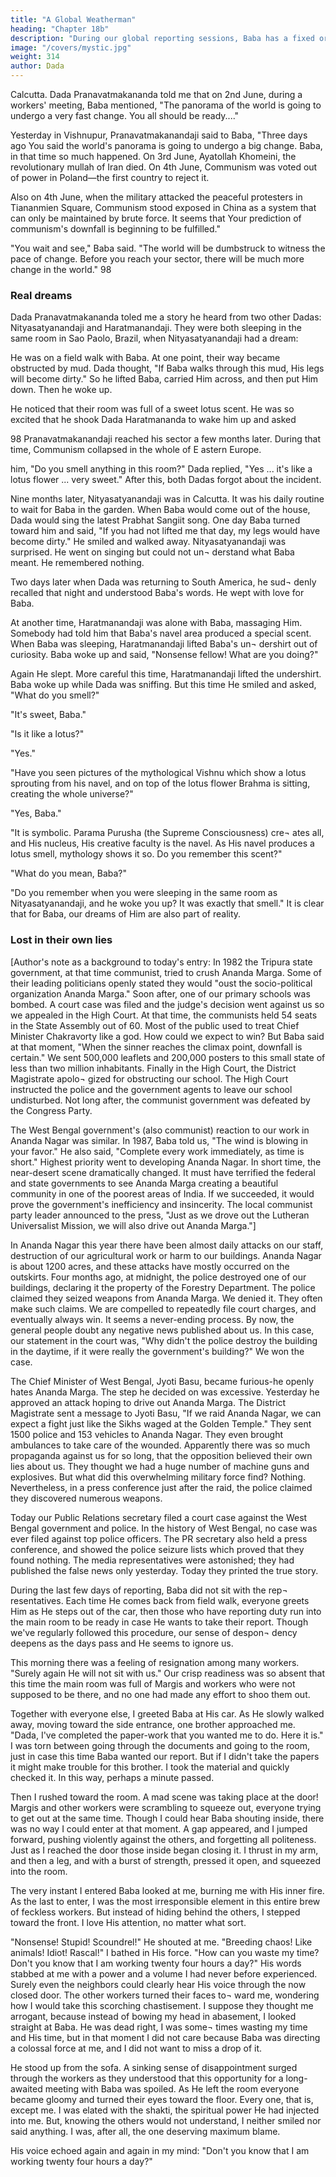 ```yaml
---
title: "A Global Weatherman"
heading: "Chapter 18b"
description: "During our global reporting sessions, Baba has a fixed order in which He calls the representatives from the different sectors of the world"
image: "/covers/mystic.jpg"
weight: 314
author: Dada
---
```





Calcutta. Dada Pranavatmakananda told me that on 2nd June, during a workers' meeting, Baba mentioned, "The panorama of the world is going to undergo a very fast change. You all should be ready...." 

Yesterday in Vishnupur, Pranavatmakanandaji said to Baba, "Three days ago You said the world's panorama is going to undergo a big change. Baba, in that time so much happened. On 3rd June, Ayatollah Khomeini, the revolutionary mullah of Iran died. On 4th June, Communism was voted out of power in Poland—the first country to reject it. 

Also on 4th June, when the military attacked the peaceful protesters in Tiananmien Square, Communism stood exposed in China as a system that can only be maintained by brute force. It seems that Your 
prediction of communism's downfall is beginning to be fulfilled." 

"You wait and see," Baba said. "The world will be dumbstruck to 
witness the pace of change. Before you reach your sector, there will be 
much more change in the world." 98 

### Real dreams 

Dada Pranavatmakananda toled me a story he heard from two other Dadas: Nityasatyanandaji and Haratmanandaji. They were both sleeping in the same room in Sao Paolo, Brazil, when Nityasatyanandaji had a dream: 

He was on a field walk with Baba. At one point, their way became 
obstructed by mud. Dada thought, "If Baba walks through this mud, His 
legs will become dirty." So he lifted Baba, carried Him across, and then 
put Him down. Then he woke up. 

He noticed that their room was full of a sweet lotus scent. He was so 
excited that he shook Dada Haratmananda to wake him up and asked 


98 Pranavatmakanandaji reached his sector a few months later. During that time, Communism 
collapsed in the whole of E astern Europe. 


him, "Do you smell anything in this room?" Dada replied, "Yes ... it's like 
a lotus flower ... very sweet." After this, both Dadas forgot about the 
incident. 

Nine months later, Nityasatyanandaji was in Calcutta. It was his 
daily routine to wait for Baba in the garden. When Baba would come out 
of the house, Dada would sing the latest Prabhat Sangiit song. One day 
Baba turned toward him and said, "If you had not lifted me that day, my 
legs would have become dirty." He smiled and walked away. 
Nityasatyanandaji was surprised. He went on singing but could not un¬ 
derstand what Baba meant. He remembered nothing. 

Two days later when Dada was returning to South America, he sud¬ 
denly recalled that night and understood Baba's words. He wept with 
love for Baba. 

At another time, Haratmanandaji was alone with Baba, massaging 
Him. Somebody had told him that Baba's navel area produced a special 
scent. When Baba was sleeping, Haratmanandaji lifted Baba's un¬ 
dershirt out of curiosity. Baba woke up and said, "Nonsense fellow! 
What are you doing?" 

Again He slept. More careful this time, Haratmanandaji lifted the 
undershirt. Baba woke up while Dada was sniffing. But this time He 
smiled and asked, "What do you smell?" 

"It's sweet, Baba." 

"Is it like a lotus?" 

"Yes." 

"Have you seen pictures of the mythological Vishnu which show a 
lotus sprouting from his navel, and on top of the lotus flower Brahma is 
sitting, creating the whole universe?" 

"Yes, Baba." 

"It is symbolic. Parama Purusha (the Supreme Consciousness) cre¬ 
ates all, and His nucleus, His creative faculty is the navel. As His navel 
produces a lotus smell, mythology shows it so. Do you remember this 
scent?" 

"What do you mean, Baba?" 

"Do you remember when you were sleeping in the same room as 
Nityasatyanandaji, and he woke you up? It was exactly that smell." It is 
clear that for Baba, our dreams of Him are also part of reality. 


### Lost in their own lies 

[Author's note as a background to today's entry: In 1982 the Tripura state government, at that time communist, tried to crush Ananda Marga. Some of their leading politicians openly stated they would "oust the socio-political organization Ananda Marga." Soon after, one of our primary schools was bombed. A court case was filed and the judge's decision went against us so we appealed in the High Court. At that time, the communists held 54 seats in the State Assembly out of 60. Most of the public used to treat Chief Minister Chakravorty like a god. How could we expect to win? But Baba said at that moment, "When the sinner reaches the climax point, downfall is certain." We sent 500,000 leaflets and 200,000 posters to this small state of less than two million 
inhabitants. Finally in the High Court, the District Magistrate apolo¬ 
gized for obstructing our school. The High Court instructed the police 
and the government agents to leave our school undisturbed. Not long 
after, the communist government was defeated by the Congress Party. 

The West Bengal government's (also communist) reaction to our 
work in Ananda Nagar was similar. In 1987, Baba told us, "The wind is 
blowing in your favor." He also said, "Complete every work immediately, 
as time is short." Highest priority went to developing Ananda Nagar. In 
short time, the near-desert scene dramatically changed. It must have 
terrified the federal and state governments to see Ananda Marga 
creating a beautiful community in one of the poorest areas of India. If 
we succeeded, it would prove the government's inefficiency and 
insincerity. The local communist party leader announced to the press, 
"Just as we drove out the Lutheran Universalist Mission, we will also 
drive out Ananda Marga."] 

In Ananda Nagar this year there have been almost daily attacks on 
our staff, destruction of our agricultural work or harm to our buildings. 
Ananda Nagar is about 1200 acres, and these attacks have mostly 
occurred on the outskirts. Four months ago, at midnight, the police 
destroyed one of our buildings, declaring it the property of the Forestry 
Department. The police claimed they seized weapons from Ananda 
Marga. We denied it. They often make such claims. We are compelled to 
repeatedly file court charges, and eventually always win. It seems a never-ending process. By now, the general people doubt any negative news published about us. In this case, our statement in the court was, "Why didn't the police destroy the building in the daytime, if it were 
really the government's building?" We won the case. 

The Chief Minister of West Bengal, Jyoti Basu, became furious-he 
openly hates Ananda Marga. The step he decided on was excessive. 
Yesterday he approved an attack hoping to drive out Ananda Marga. The 
District Magistrate sent a message to Jyoti Basu, "If we raid Ananda 
Nagar, we can expect a fight just like the Sikhs waged at the Golden 
Temple." They sent 1500 police and 153 vehicles to Ananda Nagar. They 
even brought ambulances to take care of the wounded. Apparently there 
was so much propaganda against us for so long, that the opposition 
believed their own lies about us. They thought we had a huge number of 
machine guns and explosives. But what did this overwhelming military 
force find? Nothing. Nevertheless, in a press conference just after the 
raid, the police claimed they discovered numerous weapons. 

Today our Public Relations secretary filed a court case against the 
West Bengal government and police. In the history of West Bengal, no 
case was ever filed against top police officers. The PR secretary also held 
a press conference, and showed the police seizure lists which proved 
that they found nothing. The media representatives were astonished; 
they had published the false news only yesterday. Today they printed 
the true story. 

During the last few days of reporting, Baba did not sit with the rep¬ 
resentatives. Each time He comes back from field walk, everyone greets 
Him as He steps out of the car, then those who have reporting duty run 
into the main room to be ready in case He wants to take their report. 
Though we've regularly followed this procedure, our sense of despon¬ 
dency deepens as the days pass and He seems to ignore us. 

This morning there was a feeling of resignation among many workers. "Surely again He will not sit with us." Our crisp readiness was so 
absent that this time the main room was full of Margis and workers who 
were not supposed to be there, and no one had made any effort to shoo 
them out. 

Together with everyone else, I greeted Baba at His car. As He slowly 
walked away, moving toward the side entrance, one brother approached 
me. "Dada, I've completed the paper-work that you wanted me to do. 
Here it is." I was torn between going through the documents and going 
to the room, just in case this time Baba wanted our report. But if I didn't 
take the papers it might make trouble for this brother. I took the 
material and quickly checked it. In this way, perhaps a minute passed. 

Then I rushed toward the room. A mad scene was taking place at the 
door! Margis and other workers were scrambling to squeeze out, 
everyone trying to get out at the same time. Though I could hear Baba 
shouting inside, there was no way I could enter at that moment. A gap 
appeared, and I jumped forward, pushing violently against the others, 
and forgetting all politeness. Just as I reached the door those inside 
began closing it. I thrust in my arm, and then a leg, and with a burst of 
strength, pressed it open, and squeezed into the room. 

The very instant I entered Baba looked at me, burning me with His 
inner fire. As the last to enter, I was the most irresponsible element in 
this entire brew of feckless workers. But instead of hiding behind the 
others, I stepped toward the front. I love His attention, no matter what 
sort. 

"Nonsense! Stupid! Scoundrel!" He shouted at me. "Breeding chaos! 
Like animals! Idiot! Rascal!" I bathed in His force. "How can you waste 
my time? Don't you know that I am working twenty four hours a day?" 
His words stabbed at me with a power and a volume I had never before 
experienced. Surely even the neighbors could clearly hear His voice 
through the now closed door. The other workers turned their faces to¬ 
ward me, wondering how I would take this scorching chastisement. I 
suppose they thought me arrogant, because instead of bowing my head 
in abasement, I looked straight at Baba. He was dead right, I was some¬ 
times wasting my time and His time, but in that moment I did not care 
because Baba was directing a colossal force at me, and I did not want to 
miss a drop of it. 

He stood up from the sofa. A sinking sense of disappointment surged 
through the workers as they understood that this opportunity for a long- 
awaited meeting with Baba was spoiled. As He left the room everyone 
became gloomy and turned their eyes toward the floor. Every one, that is, except me. I was elated with the shakti, the spiritual power 
He had injected into me. But, knowing the others would not understand, 
I neither smiled nor said anything. I was, after all, the one deserving 
maximum blame. 

His voice echoed again and again in my mind: "Don't you know that I 
am working twenty four hours a day?" 


